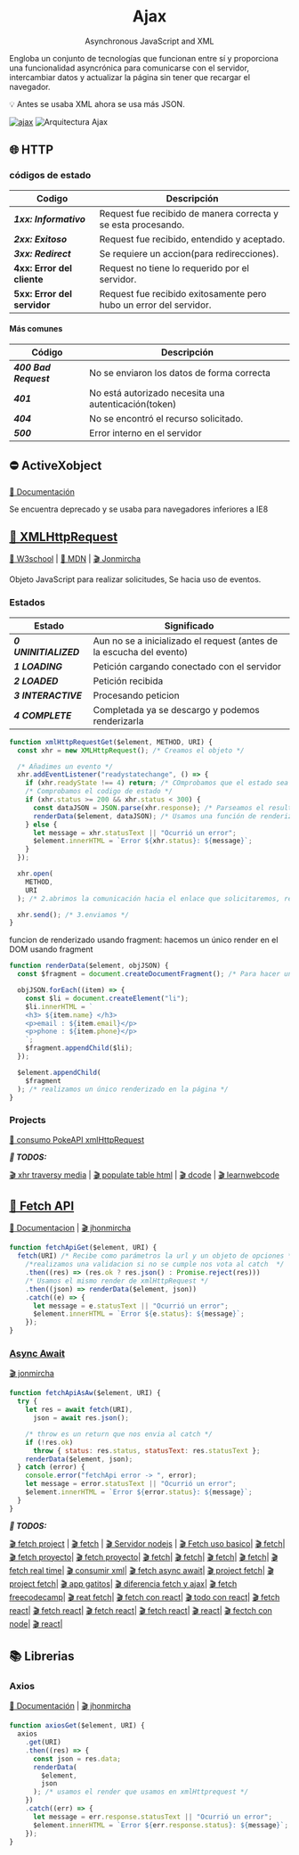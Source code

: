 <h1 align="center">
  Ajax
</h1>
<p align="center">
  Asynchronous JavaScript and XML
<p>

Engloba un conjunto de tecnologías que funcionan entre sí y proporciona una funcionalidad asyncrónica para comunicarse con el servidor, intercambiar datos y actualizar la página sin tener que recargar el navegador.

💡 Antes se usaba XML ahora se usa más JSON.

[![ajax](https://res.cloudinary.com/marcomontalbano/image/upload/v1592512060/video_to_markdown/images/youtube--qJT2FY1jjjE-c05b58ac6eb4c4700831b2b3070cd403.jpg)](https://youtu.be/qJT2FY1jjjE?t=206)
![Arquitectura Ajax](https://jonmircha.com/img/blog/ajax.png)

## 🌐 HTTP

### códigos de estado

| Codigo                      | Descripción                                                        |
| --------------------------- | ------------------------------------------------------------------ |
| **_1xx: Informativo_**      | Request fue recibido de manera correcta y se esta procesando.      |
| **_2xx: Exitoso_**          | Request fue recibido, entendido y aceptado.                        |
| **_3xx: Redirect_**         | Se requiere un accion(para redirecciones).                         |
| **4xx: Error del cliente**  | Request no tiene lo requerido por el servidor.                     |
| **5xx: Error del servidor** | Request fue recibido exitosamente pero hubo un error del servidor. |

#### Más comunes

| Código                | Descripción                                          |
| --------------------- | ---------------------------------------------------- |
| **_400 Bad Request_** | No se enviaron los datos de forma correcta           |
| **_401_**             | No está autorizado necesita una autenticación(token) |
| **_404_**             | No se encontró el recurso solicitado.                |
| **_500_**             | Error interno en el servidor                         |

## ⛔ ActiveXobject

[📖 Documentación](https://developer.mozilla.org/en-US/docs/Archive/Web/JavaScript/Microsoft_Extensions/ActiveXObject)

Se encuentra deprecado y se usaba para navegadores inferiores a IE8

## [👴 XMLHttpRequest](https://github.com/jhonPariona/_javascript-AJAX/blob/473a1aa57a6d47f05e166c4d6ef6080ee82f58fb/Definition/xmlHttpRequest.js#L38)

[ 📖 W3school](https://www.w3schools.com/xml/ajax_xmlhttprequest_create.asp) |
[📖 MDN](https://developer.mozilla.org/es/docs/Web/API/XMLHttpRequest/Using_XMLHttpRequest) |
[🎬 Jonmircha](https://youtu.be/6CQrK1sS7WA?list=PLvq-jIkSeTUZ6QgYYO3MwG9EMqC-KoLXA&t=740)

Objeto JavaScript para realizar solicitudes, Se hacia uso de eventos.

### Estados

| Estado                | Significado                                                          |
| --------------------- | -------------------------------------------------------------------- |
| **_0 UNINITIALIZED_** | Aun no se a inicializado el request (antes de la escucha del evento) |
| **_1 LOADING_**       | Petición cargando conectado con el servidor                          |
| **_2 LOADED_**        | Petición recibida                                                    |
| **_3 INTERACTIVE_**   | Procesando peticion                                                  |
| **_4 COMPLETE_**      | Completada ya se descargo y podemos renderizarla                     |

```js
function xmlHttpRequestGet($element, METHOD, URI) {
  const xhr = new XMLHttpRequest(); /* Creamos el objeto */

  /* Añadimes un evento */
  xhr.addEventListener("readystatechange", () => {
    if (xhr.readyState !== 4) return; /* COmprobamos que el estado sea 4 */
    /* Comprobamos el codigo de estado */
    if (xhr.status >= 200 && xhr.status < 300) {
      const dataJSON = JSON.parse(xhr.response); /* Parseamos el resultado */
      renderData($element, dataJSON); /* Usamos una función de renderizado */
    } else {
      let message = xhr.statusText || "Ocurrió un error";
      $element.innerHTML = `Error ${xhr.status}: ${message}`;
    }
  });

  xhr.open(
    METHOD,
    URI
  ); /* 2.abrimos la comunicación hacia el enlace que solicitaremos, recibe tbn en en los parámetros las cabeceras o option en caso de get podemos ignorarlos */

  xhr.send(); /* 3.enviamos */
}
```

funcion de renderizado usando fragment: hacemos un único render en el DOM usando fragment

```js
function renderData($element, objJSON) {
  const $fragment = document.createDocumentFragment(); /* Para hacer una única insercion al tener una lista de objetos */

  objJSON.forEach((item) => {
    const $li = document.createElement("li");
    $li.innerHTML = `
    <h3> ${item.name} </h3>
    <p>email : ${item.email}</p>
    <p>phone : ${item.phone}</p>
    `;
    $fragment.appendChild($li);
  });

  $element.appendChild(
    $fragment
  ); /* realizamos un único renderizado en la página */
}
```

### Projects

[🐙 consumo PokeAPI xmlHttpRequest](https://github.com/wilderPariona/XMLHTTPRequest)

**_🌳 TODOS:_**

[🎬 xhr traversy media](https://youtu.be/82hnvUYY6QA) |
[🎬 populate table html](https://youtu.be/12tjh_6xL2M) |
[🎬 dcode](https://youtu.be/rjmtYkRK1nM) |
[🎬 learnwebcode](https://youtu.be/rJesac0_Ftw)

## [🧑 Fetch API](https://github.com/jhonPariona/_javascript-AJAX/blob/9a893afc932ed3d78c284de917402fbcfd1ffad3/Definition/fetchApi.js#L20)

[📖 Documentacion](https://developer.mozilla.org/es/docs/Web/API/Fetch_API/Utilizando_Fetch) |
[🎬 jhonmircha](https://youtu.be/dYB1UlGGmfk?list=PLvq-jIkSeTUZ6QgYYO3MwG9EMqC-KoLXA&t=176)

```js
function fetchApiGet($element, URI) {
  fetch(URI) /* Recibe como parámetros la url y un objeto de opciones */
    /*realizamos una validacion si no se cumple nos vota al catch  */
    .then((res) => (res.ok ? res.json() : Promise.reject(res)))
    /* Usamos el mismo render de xmlHttpRequest */
    .then((json) => renderData($element, json))
    .catch((e) => {
      let message = e.statusText || "Ocurrió un error";
      $element.innerHTML = `Error ${e.status}: ${message}`;
    });
}
```

### [Async Await](https://github.com/jhonPariona/_javascript-AJAX/blob/9a893afc932ed3d78c284de917402fbcfd1ffad3/Definition/fetchApiAsyncAwait.js#L20)

[🎬 jonmircha](https://youtu.be/GP8OCiJLeN4?list=PLvq-jIkSeTUZ6QgYYO3MwG9EMqC-KoLXA&t=183)

```js
function fetchApiAsAw($element, URI) {
  try {
    let res = await fetch(URI),
      json = await res.json();

    /* throw es un return que nos envia al catch */
    if (!res.ok)
      throw { status: res.status, statusText: res.statusText };
    renderData($element, json);
  } catch (error) {
    console.error("fetchApi error -> ", error);
    let message = error.statusText || "Ocurrió un error";
    $element.innerHTML = `Error ${error.status}: ${message}`;
  }
}
```

**_🌳 TODOS:_**

[🎬 fetch project](https://www.youtube.com/watch?v=DbcLg8nRWEg&list=PLRqwX-V7Uu6YxDKpFzf_2D84p0cyk4T7X&index=1) |
[🎬 fetch](https://youtu.be/jK5zzSA2JHI) |
[🎬 Servidor nodejs](https://www.youtube.com/watch?v=2z6lyszRhkE) |
[🎬 Fetch uso basico](https://youtu.be/aKPcs-EIzZI)|
[🎬 fetch](https://youtu.be/Pi6wkdU2vR4)|
[🎬 fetch proyecto](https://www.youtube.com/watch?v=PoDsSsJnEW4&list=PLPl81lqbj-4JXPTIPbIvWED-xTVmOzhrf&index=2)|
[🎬 fetch proyecto](https://youtu.be/Oive66jrwBs)|
[🎬 fetch](https://youtu.be/gOBluM4NMj8)|
[🎬 fetch](https://youtu.be/lh8pHW9vwEA)|
[🎬 fetch](https://youtu.be/cuEtnrL9-H0)|
[🎬 fetch](https://youtu.be/c3qWHnJJbSY?list=RDQMoE0BWBCpnek)|
[🎬 fetch real time](https://youtu.be/E0UGGxd2DOo?list=RDQMoE0BWBCpnek)|
[🎬 consumir xml](https://youtu.be/MDAWie2Sicc?list=RDQMoE0BWBCpnek)|
[🎬 fetch async await](https://youtu.be/h6Zo8cxCFoY?list=RDQMoE0BWBCpnek)|
[🎬 project fetch](https://youtu.be/7f2HNadULOs)|
[🎬 project fetch](https://youtu.be/FN_ffvw_ksE)|
[🎬 app gatitos](https://youtu.be/L4-Immxr9bY)|
[🎬 diferencia fetch y ajax](https://youtu.be/V_acKBZ1ZPU)|
[🎬 fetch freecodecamp](https://youtu.be/2EagS0UtXeM)|
[🎬 reat fetch](https://youtu.be/_miJYtRqSRQ)|
[🎬 fetch con react](https://youtu.be/o5CdCETh8cQ)|
[🎬 todo con react](https://youtu.be/N8kYlimhuLw)|
[🎬 fetch react](https://youtu.be/T3Px88x_PsA)|
[🎬 fetch react](https://youtu.be/aNMY0lrWZXU)|
[🎬 fetch react](https://youtu.be/204C9yNeOYI)|
[🎬 fetch react](https://youtu.be/0au5_YFo4FE)|
[🎬 react](https://youtu.be/nf_3AsfPODs)|
[🎬 fectch con node](https://youtu.be/ZcbsdShPPoE)|
[🎬 react](https://youtu.be/GlXMtV0ylK0)|

## 📚 Librerias

### Axios

[📖 Documentación](https://github.com/axios/axios) |
[🎬 jhonmircha](https://youtu.be/uxsEZgkcvFU?list=PLvq-jIkSeTUZ6QgYYO3MwG9EMqC-KoLXA&t=128)

```js
function axiosGet($element, URI) {
  axios
    .get(URI)
    .then((res) => {
      const json = res.data;
      renderData(
        $element,
        json
      ); /* usamos el render que usamos en xmlHttprequest */
    })
    .catch((err) => {
      let message = err.response.statusText || "Ocurrió un error";
      $element.innerHTML = `Error ${err.response.status}: ${message}`;
    });
}
```
